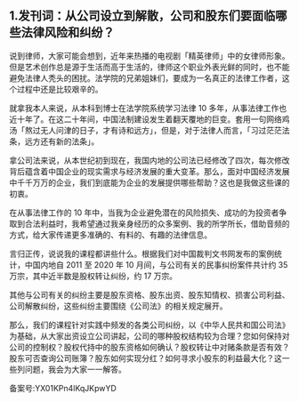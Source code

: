 ## 1.发刊词：从公司设立到解散，公司和股东们要面临哪些法律风险和纠纷？
说到律师，大家可能会想到，近年来热播的电视剧「精英律师」中的女律师形象。但是艺术创作总是源于生活而高于生活的，律师这个职业外表光鲜的同时，也不能避免法律人秃头的困扰。法学院的兄弟姐妹们，要成为一名真正的法律工作者，这个过程中还是比较艰辛的。


就拿我本人来说，从本科到博士在法学院系统学习法律 10 多年，从事法律工作也近十年了。在这二十年间，中国法制建设发生着翻天覆地的巨变。套用一句网络鸡汤「熬过无人问津的日子，才有诗和远方」，但是，对于法律人而言，「习过茫茫法条，远方还有新的法条」。


拿公司法来说，从本世纪初到现在，我国内地的公司法已经修改了四次，每次修改背后蕴含着中国企业的现实需求与经济发展的重大变革。那么，面对中国经济发展中千千万万的企业，我们到底能为企业的发展提供哪些帮助？这也是我做这些课的初衷。


在从事法律工作的 10 年中，当我为企业避免潜在的风险损失、成功的为投资者争取到合法利益时，我希望通过我亲身经历的众多案例、我的所学所长，借助音频的方式，给大家传递更多准确的、有料的、有趣的法律信息。


言归正传，说说我的课程都讲些什么。根据我们对中国裁判文书网发布的案例统计，中国内地自 2011 至 2020 年 10 月间，与公司有关的民事纠纷案件共计约 35 万宗，其中近半数是股权转让纠纷，约 17 万宗。


其他与公司有关的纠纷主要是股东资格、股东出资、股东知情权、损害公司利益、公司解散纠纷，这些纠纷主要围绕《公司法》的相关规定展开。


那么，我们的课程针对实践中频发的各类公司纠纷，以《中华人民共和国公司法》为基础，从大家出资设立公司讲起，公司的哪种股权结构较为合理？您如何保持对公司的控制权？股权代持中的股东资格如何确认？股权转让中对赌条款是否有效？股东可否查询公司账簿？股东如何实现分红？如何寻求小股东的利益最大化？这一些列问题，我会为大家一一解答。


备案号:YX01KPn4lKqJKpwYD

